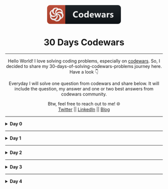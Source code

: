 <div align="center">
  <img height="60" src="./assets/codewars_button_icon.png">
  <h1>30 Days Codewars</h1>

---

<span>Hello World! I love solving coding problems, especially on <a href="https://www.codewars.com/">codewars</a>. So, I decided to share my 30-days-of-solving-codewars-problems journey here. Have a look 👇</span>

<span>Everyday I will solve one question from codewars and share below. It will include the question, my answer and one or two best answers from codewars community.</span>

Btw, feel free to reach out to me! 🌐 <br />
<a href="https://twitter.com/Bobokhon7">Twitter</a> || <a href="https://www.linkedin.com/in/bobokhon/">LinkedIn</a> || <a href="https://dev.to/bobokhon7">Blog</a>

</div>

---

<details><summary><b>Day 0</b></summary>

#### Q: Super Duper Easy

> 8 kyu

###### Description:

> Make a function that returns the value multiplied by 50 and increased by 6.If the value entered is a string it should return "Error"

```javascript
function problem(x) {
  //code here
}
```

<details><summary><b>My Answer</b></summary>

```javascript
function problem(x) {
  if (typeof x === "number") {
    return x * 50 + 6;
  } else {
    return "Error";
  }
}
```

</details>

<details><summary><b>Best Answer</b></summary>

```javascript
function problem(x) {
  return typeof x === "number" ? x * 50 + 6 : "Error";
}
```

</details>

---

#### Q: Friend or Foe?

> 7 kyu

###### Description:

> Make a program that filters a list of strings and returns a list with only your friends name in it.
> If a name has exactly 4 letters in it, you can be sure that it has to be a friend of yours! Otherwise, you can be sure he's not...

Ex: Input = ["Ryan", "Kieran", "Jason", "Yous"], Output = ["Ryan", "Yous"]

i.e.

```javascript
friend[("Ryan", "Kieran", "Mark")]`shouldBe`[("Ryan", "Mark")];
```

```javascript
function friend(friends) {
  //code here
}
```

<details><summary><b>My Answer</b></summary>

```javascript
function friend(friends) {
  let myFriends = [];
  for (i = 0; i < friends.length; i++) {
    friends[i].trim().length === 4 ? myFriends.push(friends[i]) : "it works😅";
  }
  return myFriends;
}
```

</details>

<details><summary><b>Best Answer</b></summary>

```javascript
function friend(friends) {
  return friends.filter((n) => n.length === 4);
}
```

#### Q: A Needle in the Haystack

> 8 kyu

###### Description:

> Can you find the needle in the haystack?

> Write a function findNeedle() that takes an array full of junk but containing one "needle"

> After your function finds the needle it should return a message (as a string) that says:

> "found the needle at position " plus the index it found the needle, so:

> Example(Input --> Output)

```javascript
["hay", "junk", "hay", "hay", "moreJunk", "needle", "randomJunk"] --> "found the needle at position 5"

```

```javascript
function findNeedle(haystack) {
  //code is here
}
```

<details><summary><b>My Answer</b></summary>

```javascript
function findNeedle(haystack) {
  let position = haystack.indexOf("needle");

  return position != -1
    ? `found the needle at position ${position}`
    : `Your function didn't return anything'`;
}
```

</details>

<details><summary><b>Best Answer</b></summary>

```javascript
// Using template literals, simply return the string, with the injected 'indexOf'

function findNeedle(haystack) {
  return `found the needle at position ${haystack.indexOf("needle")}`;
}
```

</details>

</details>

---

#### Q: Correct the mistakes of the character recognition software

> 8 kyu

###### Description:

> Character recognition software is widely used to digitise printed texts. Thus the texts can be edited, searched and stored on a computer.

When documents (especially pretty old ones written with a typewriter), are digitised character recognition softwares often make mistakes.

Your task is correct the errors in the digitised text. You only have to handle the following mistakes:

S is misinterpreted as 5
O is misinterpreted as 0
I is misinterpreted as 1
The test cases contain numbers only by mistake.

```javascript
function correct(string) {
  //code is here
}
```

<details><summary><b>My Answer</b></summary>

```javascript
function correct(string) {
  let newArr = string.split("");
  for (let i = 0; i < newArr.length; i++) {
    if (newArr[i] === "0") {
      newArr[i] = "O";
    } else if (newArr[i] === "5") {
      newArr[i] = "S";
    } else if (newArr[i] === "1") {
      newArr[i] = "I";
    }
  }
  return newArr.join("");
}
```

</details>

<details><summary><b>Best Answer</b></summary>

```javascript
// Using template literals, simply return the string, with the injected 'indexOf'

function correct(string) {
  return string.replaceAll("0", "O").replaceAll("1", "I").replaceAll("5", "S");
}
```

</details>

</details>

---

</details>

</details>

<!-- Day 1 ----------------------------------- -->

<details><summary><b>Day 1</b></summary>

#### Q: Merge two sorted arrays into one

> 8 kyu

###### Description:

> You are given two sorted arrays that both only contain integers. Your task is to find a way to merge them into a single one, sorted in asc order. Complete the function mergeArrays(arr1, arr2), where arr1 and arr2 are the original sorted arrays.

You don't need to worry about validation, since arr1 and arr2 must be arrays with 0 or more Integers. If both arr1 and arr2 are empty, then just return an empty array.

Note: arr1 and arr2 may be sorted in different orders. Also arr1 and arr2 may have same integers. Remove duplicated in the returned result.

Examples (input -> output)

```javascript
* [1, 2, 3, 4, 5], [6, 7, 8, 9, 10] -> [1, 2, 3, 4, 5, 6, 7, 8, 9, 10]

* [1, 3, 5, 7, 9], [10, 8, 6, 4, 2] -> [1, 2, 3, 4, 5, 6, 7, 8, 9, 10]

* [1, 3, 5, 7, 9, 11, 12], [1, 2, 3, 4, 5, 10, 12] -> [1, 2, 3, 4, 5, 7, 9, 10, 11, 12]
```

```javascript
function mergeArrays(arr1, arr2) {
  //code is here
}
```

<details><summary><b>My Answer</b></summary>

```javascript
function mergeArrays(arr1, arr2) {
  let newArr = arr1.concat(arr2).sort((a, b) => a - b);
  return newArr.filter((value, index) => newArr.indexOf(value) === index);
}
```

</details>

<details><summary><b>Best Answer</b></summary>

```javascript
function mergeArrays(arr1, arr2) {
  return Array.from(new Set(arr1.concat(arr2).sort((a, b) => a - b)));
}
```

</details>

</details>

</details>
</details>

---

<!-- day 2 ------------------ -->
<details><summary><b>Day 2</b></summary>

#### Q: Count the smiley faces!

> 6 kyu

###### Description:

> Given an array (arr) as an argument complete the function countSmileys that should return the total number of smiling faces.

Rules for a smiling face:

Each smiley face must contain a valid pair of eyes. Eyes can be marked as : or ;
A smiley face can have a nose but it does not have to. Valid characters for a nose are - or ~
Every smiling face must have a smiling mouth that should be marked with either ) or D
No additional characters are allowed except for those mentioned.

Valid smiley face examples: :) :D ;-D :~)
Invalid smiley faces: ;( :> :} :]

Example

```javascript
countSmileys([":)", ";(", ";}", ":-D"]); // should return 2;
countSmileys([";D", ":-(", ":-)", ";~)"]); // should return 3;
countSmileys([";]", ":[", ";*", ":$", ";-D"]); // should return 1;
```

> Note
> In case of an empty array return 0. You will not be tested with invalid input (input will always be an array). Order of the face (eyes, nose, mouth) elements will always be the same.

```javascript
function countSmileys(arr) {
  //code is here
}
```

<details><summary><b>My Answer</b></summary>

```javascript
function countSmileys(arr) {
  let newArr = [];
  for (let i = 0; i < arr.length; i++) {
    if (
      arr[i] === ":)" ||
      arr[i] === ":-)" ||
      arr[i] === ":~)" ||
      arr[i] === ";)" ||
      arr[i] === ";-)" ||
      arr[i] === ";~)"
    ) {
      newArr.push(arr[i]);
    } else if (
      arr[i] === ":D" ||
      arr[i] === ";-D" ||
      arr[i] === ";~D" ||
      arr[i] === ":-D" ||
      arr[i] === ";D" ||
      arr[i] === ":~D"
    ) {
      newArr.push(arr[i]);
    }
  }

```

</details>

<details><summary><b>Best Answer</b></summary>

```javascript
function countSmileys(arr) {
  var smileys = [
    ":)",
    ";)",
    ":-)",
    ";-)",
    ";~)",
    ":~)",
    ":D",
    ";D",
    ":-D",
    ":~D",
    ";-D",
    ";~D",
  ];
  var count = 0;

  for (var i = 0; i < arr.length; i++) {
    for (var j = 0; j < smileys.length; j++) {
      if (arr[i] === smileys[j]) {
        count++;
      }
    }
  }
  return count;
}
```

</details>

---

#### Q: Small enough? - Beginner

> 7 kyu

###### Description:

> You will be given an array and a limit value. You must check that all values in the array are below or equal to the limit value. If they are, return true. Else, return false. You can assume all values in the array are numbers.

```javascript
function smallEnough(a, limit) {
  //code is here
}
```

<details><summary><b>My Answer</b></summary>

```javascript
function smallEnough(a, limit) {
  let newArr = a.sort((a, b) => a - b).pop();
  return newArr <= limit ? true : false;
}
```

</details>

---

<details><summary><b>Best Answer</b></summary>

```javascript
function smallEnough(a, limit) {
  for (let i = 0; i < a.length; i++) {
    if (a[i] > limit) {
      return false;
    }
  }
  return true;
}
```

</details>

</details>

</details>

</details>
</details>

---

<details><summary><b>Day 3</b></summary>

#### Q: Transportation on vacation

> 8 kyu

###### Description:

> After a hard quarter in the office you decide to get some rest on a vacation. So you will book a flight for you and your girlfriend and try to leave all the mess behind you.

You will need a rental car in order for you to get around in your vacation. The manager of the car rental makes you some good offers.

Every day you rent the car costs $40. If you rent the car for 7 or more days, you get $50 off your total. Alternatively, if you rent the car for 3 or more days, you get $20 off your total.

Write a code that gives out the total amount for different days(d).

```javascript
function rentalCarCost(d) {
  // Your solution here
}
```

<details><summary><b>My Answer</b></summary>

```javascript
function rentalCarCost(d) {
  if (d >= 3 && d <= 6) {
    return d * 40 - 20;
  } else if (d >= 7) {
    return d * 40 - 50;
  } else {
    return d * 40;
  }
}
```

</details>

<details><summary><b>Best Answer</b></summary>

```javascript
function rentalCarCost(d) {
  return d * 40 - (d >= 7 ? 50 : d >= 3 ? 20 : 0);
}
```

</details>

</details>

</details>
</details>

---

<details><summary><b>Day 4</b></summary>

#### Q: Form The Minimum

> 7 kyu

###### Description:

> Given a list of digits, return the smallest number that could be formed from these digits, using the digits only once (ignore duplicates).

> Notes:
> Only positive integers will be passed to the function (> 0 ), no negatives or zeros.
> Input >> Output Examples

> example

```javascript
minValue([5, 7, 5, 9, 7])  ==> return (579)
```

```javascript
function minValue(values) {
  //code is here
}
```

<details><summary><b>My Answer</b></summary>

```javascript
function minValue(values) {
  let remVal = Array.from(new Set(values));
  let sortValues = remVal.sort((a, b) => a - b).join("");

  return Number(sortValues);
}
```

</details>

<details><summary><b>Best Answer</b></summary>

```javascript
function minValue(values) {
  return Number(Array.from(new Set(values)).sort().join(""));
}
```

</details>

</details>

</details>
</details>
